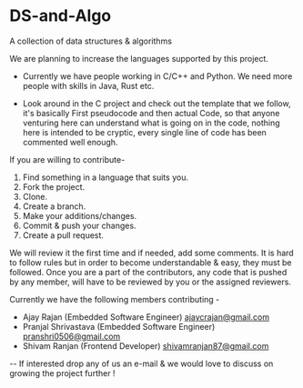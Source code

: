 # DS-and-Algo
A collection of data structures &amp; algorithms

We are planning to increase the languages supported by this project.

- Currently we have people working in C/C++ and Python. We need more people with skills in Java, Rust etc.

- Look around in the C project and check out the template that we follow, it's basically First pseudocode and then actual Code, so that anyone venturing here can understand what is going on in the code, nothing here is intended to be cryptic, every single line of code has been commented well enough.

If you are willing to contribute-

1. Find something in a language that suits you.
2. Fork the project.
3. Clone.
4. Create a branch.
5. Make your additions/changes.
6. Commit & push your changes.
7. Create a pull request.

We will review it the first time and if needed, add some comments. It is hard to follow rules but in order to become understandable & easy, they must be followed.
Once you are a part of the contributors, any code that is pushed by any member, will have to be reviewed by you or the assigned reviewers. 

Currently we have the following members contributing -
- Ajay Rajan (Embedded Software Engineer)                     ajaycrajan@gmail.com
- Pranjal Shrivastava (Embedded Software Engineer)            pranshri0506@gmail.com
- Shivam Ranjan (Frontend Developer)                          shivamranjan87@gmail.com






-- If interested drop any of us an e-mail & we would love to discuss on growing the project further !
